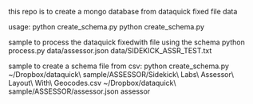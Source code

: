 this repo is to create a mongo database from dataquick fixed file data

usage:
python create_schema.py <schema file> <data file>
python create_schema.py <schema file> <output file> <mongo collection name>

sample to process the dataquick fixedwith file using the schema
python process.py data/assessor.json data/SIDEKICK_ASSR_TEST.txt

sample to create a schema file from csv:
python create_schema.py ~/Dropbox/dataquick\ sample/ASSESSOR/Sidekick\ Labs\ Assessor\ Layout\ With\ Geocodes.csv ~/Dropbox/dataquick\ sample/ASSESSOR/assessor.json assessor
